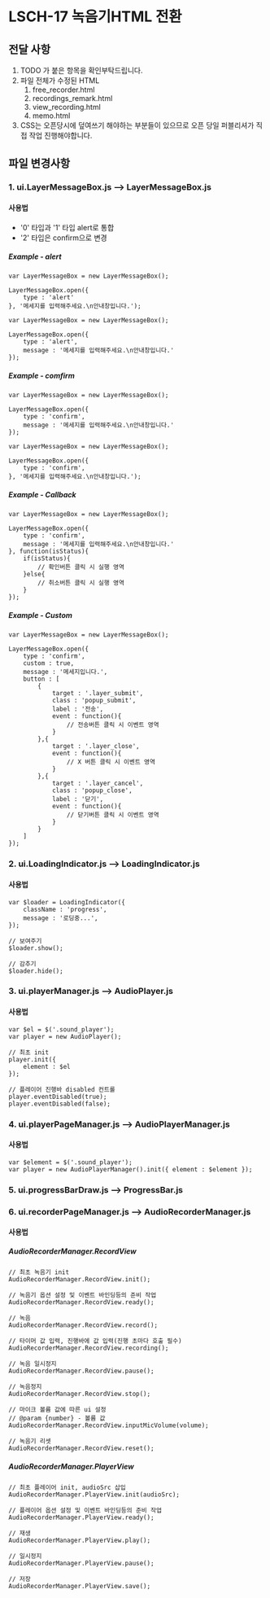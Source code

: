 # LSCH-17 녹음기HTML 전환
## 전달 사항
1. TODO 가 붙은 항목을 확인부탁드립니다.
2. 파일 전체가 수정된 HTML
   1. free_recorder.html
   2. recordings_remark.html
   3. view_recording.html
   4. memo.html
3. CSS는 오픈당시에 덮여쓰기 해야하는 부분들이 있으므로 오픈 당일 퍼블리셔가 직접 작업 진행해야합니다.   

## 파일 변경사항
### 1. ui.LayerMessageBox.js --> LayerMessageBox.js

#### 사용법
- '0' 타입과 '1' 타입 alert로 통합
- '2' 타입은 confirm으로 변경

##### Example - alert
<pre><code>var LayerMessageBox = new LayerMessageBox();

LayerMessageBox.open({ 
    type : 'alert'
}, '메세지를 입력해주세요.\n안내창입니다.');
</code></pre>
<pre><code>var LayerMessageBox = new LayerMessageBox();

LayerMessageBox.open({
    type : 'alert',
    message : '메세지를 입력해주세요.\n안내창입니다.'
});</code></pre>


##### Example - comfirm
<pre><code>var LayerMessageBox = new LayerMessageBox();

LayerMessageBox.open({
    type : 'confirm',
    message : '메세지를 입력해주세요.\n안내창입니다.'
});</code></pre>
<pre><code>var LayerMessageBox = new LayerMessageBox();

LayerMessageBox.open({
    type : 'confirm',
}, '메세지를 입력해주세요.\n안내창입니다.');
</code></pre>

##### Example - Callback
<pre><code>var LayerMessageBox = new LayerMessageBox();

LayerMessageBox.open({
    type : 'confirm',
    message : '메세지를 입력해주세요.\n안내창입니다.'
}, function(isStatus){
    if(isStatus){
        // 확인버튼 클릭 시 실행 영역
    }else{
        // 취소버튼 클릭 시 실행 영역
    }
});
</code></pre>

##### Example - Custom
<pre><code>var LayerMessageBox = new LayerMessageBox();

LayerMessageBox.open({
    type : 'confirm',
    custom : true,
    message : '메세지입니다.',
    button : [
        {
            target : '.layer_submit',
            class : 'popup_submit',
            label : '전송',
            event : function(){
                // 전송버튼 클릭 시 이벤트 영역
            }
        },{
            target : '.layer_close',
            event : function(){
                // X 버튼 클릭 시 이벤트 영역
            }
        },{
            target : '.layer_cancel',
            class : 'popup_close',
            label : '닫기',
            event : function(){
                // 닫기버튼 클릭 시 이벤트 영역
            }
        }
    ]
});
</code></pre>

### 2. ui.LoadingIndicator.js --> LoadingIndicator.js
#### 사용법
<pre><code>var $loader = LoadingIndicator({
    className : 'progress',
    message : '로딩중...',
});

// 보여주기
$loader.show();

// 감추기
$loader.hide();
</code></pre>

### 3. ui.playerManager.js --> AudioPlayer.js
#### 사용법
<pre><code>var $el = $('.sound_player');
var player = new AudioPlayer();

// 최초 init
player.init({
    element : $el
});

// 플레이어 진행바 disabled 컨트롤
player.eventDisabled(true);
player.eventDisabled(false);
</code></pre>

### 4. ui.playerPageManager.js --> AudioPlayerManager.js   
#### 사용법
<pre><code>var $element = $('.sound_player');
var player = new AudioPlayerManager().init({ element : $element });</code></pre>

### 5. ui.progressBarDraw.js --> ProgressBar.js   

### 6. ui.recorderPageManager.js --> AudioRecorderManager.js
#### 사용법
##### AudioRecorderManager.RecordView
<pre><code>// 최초 녹음기 init
AudioRecorderManager.RecordView.init();

// 녹음기 옵션 설정 및 이벤트 바인딩등의 준비 작업
AudioRecorderManager.RecordView.ready();

// 녹음
AudioRecorderManager.RecordView.record();

// 타이머 값 입력, 진행바에 값 입력(진행 초마다 호출 필수)
AudioRecorderManager.RecordView.recording();

// 녹음 일시정지
AudioRecorderManager.RecordView.pause();

// 녹음정지
AudioRecorderManager.RecordView.stop();

// 마이크 볼륨 값에 따른 ui 설정
// @param {number} - 볼륨 값
AudioRecorderManager.RecordView.inputMicVolume(volume);

// 녹음기 리셋
AudioRecorderManager.RecordView.reset();</code></pre>

##### AudioRecorderManager.PlayerView
<pre><code>// 최초 플레이어 init, audioSrc 삽입
AudioRecorderManager.PlayerView.init(audioSrc);

// 플레이어 옵션 설정 및 이벤트 바인딩등의 준비 작업
AudioRecorderManager.PlayerView.ready();

// 재생
AudioRecorderManager.PlayerView.play();

// 일시정지
AudioRecorderManager.PlayerView.pause();

// 저장
AudioRecorderManager.PlayerView.save();</code></pre>